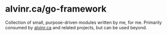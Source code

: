 # alvinr.ca/go-framework

Collection of small, purpose-driven modules written by me, for me.
Primarily consumed by [alvinr.ca](https://alvinr.ca/) and related projects, but can be used beyond.